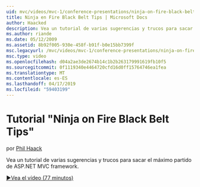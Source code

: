 ```yaml
---
uid: mvc/videos/mvc-1/conference-presentations/ninja-on-fire-black-belt-tips
title: Ninja en Fire Black Belt Tips | Microsoft Docs
author: Haacked
description: Vea un tutorial de varias sugerencias y trucos para sacar el máximo partido de ASP.NET MVC framework.
ms.author: riande
ms.date: 05/12/2009
ms.assetid: 8b92f005-930e-458f-b91f-b0e15bb7399f
msc.legacyurl: /mvc/videos/mvc-1/conference-presentations/ninja-on-fire-black-belt-tips
msc.type: video
ms.openlocfilehash: d04a2ae3de2674b14c1b2b263179991619fb10f5
ms.sourcegitcommit: 0f1119340e4464720cfd16d0ff15764746ea1fea
ms.translationtype: MT
ms.contentlocale: es-ES
ms.lasthandoff: 04/17/2019
ms.locfileid: "59403199"
---
```

# <a name="ninja-on-fire-black-belt-tips"></a>Tutorial "Ninja on Fire Black Belt Tips"

por [Phil Haack](https://github.com/Haacked)

Vea un tutorial de varias sugerencias y trucos para sacar el máximo partido de ASP.NET MVC framework.

[&#9654;Vea el vídeo (77 minutos)](https://channel9.msdn.com/Blogs/ASP-NET-Site-Videos/ninja-on-fire-black-belt-tips)
